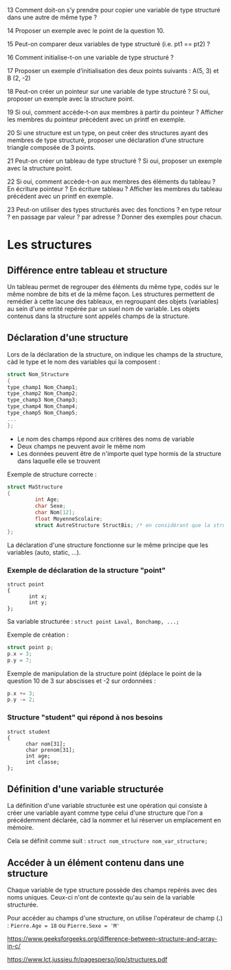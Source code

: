 13	Comment doit-on s’y prendre pour copier une variable de type structuré dans une autre de même type ?

14	Proposer un exemple avec le point de la question 10.

15	Peut-on comparer deux variables de type structuré (i.e. pt1 == pt2) ?

16	Comment initialise-t-on une variable de type structuré ?

17	Proposer un exemple d’initialisation des deux points suivants : A(5, 3) et B (2, -2)

18	Peut-on créer un pointeur sur une variable de type structuré ? Si oui, proposer un exemple avec la structure point.

19	Si oui, comment accède-t-on aux membres à partir du pointeur ? Afficher les membres du pointeur précédent avec un printf en exemple.

20	Si une structure est un type, on peut créer des structures ayant des membres de type structuré, proposer une déclaration d’une structure triangle composée de 3 points.

21	Peut-on créer un tableau de type structuré ? Si oui, proposer un exemple avec la structure point.

22	Si oui, comment accède-t-on aux membres des éléments du tableau ? En écriture pointeur ? En écriture tableau ? Afficher les membres du tableau précédent avec un printf en exemple.

23	Peut-on utiliser des types structurés avec des fonctions ? en type retour ? en passage par valeur ? par adresse ? Donner des exemples pour chacun.


# Les structures

## Différence entre tableau et structure

Un tableau permet de regrouper des éléments du même type, codés sur le même nombre de bits et de la même façon. Les structures permettent de remédier à cette lacune des tableaux, en regroupant des objets (variables) au sein d'une entité repérée par un suel nom de variable. Les objets contenus dans la structure sont appelés champs de la structure.

## Déclaration d'une structure

Lors de la déclaration de la structure, on indique les champs de la structure, càd le type et le nom des variables qui la composent :

```c
struct Nom_Structure
{
type_champ1 Nom_Champ1;
type_champ2 Nom_Champ2;
type_champ3 Nom_Champ3;
type_champ4 Nom_Champ4;
type_champ5 Nom_Champ5;
...
};
```

* Le nom des champs répond aux critères des noms de variable
* Deux champs ne peuvent avoir le même nom
* Les données peuvent être de n'importe quel type hormis de la structure dans laquelle elle se trouvent

Exemple de structure correcte :

```c
struct MaStructure 
{
         int Age;
         char Sexe;
         char Nom[12];
         float MoyenneScolaire;
         struct AutreStructure StructBis; /* en considérant que la structure AutreStructure est définie */ 
};
```

La déclaration d'une structure fonctionne sur le même principe que les variables (auto, static, ...).

### Exemple de déclaration de la structure "point"

```
struct point
{
       int x;
       int y;
};
```

Sa variable structurée : `struct point Laval, Bonchamp, ...;`

Exemple de création :

````C
struct point p;
p.x = 3;
p.y = 7;
````

Exemple de manipulation de la structure point (déplace le point de la question 10 de 3 sur abscisses et -2 sur ordonnées :

````C
p.x += 3;
p.y -= 2;
````

### Structure "student" qui répond à nos besoins

```
struct student
{
      char nom[31];
      char prenom[31];
      int age;
      int classe;  
};
```

## Définition d'une variable structurée

La définition d'une variable structurée est une opération qui consiste à créer une variable ayant comme type celui d'une structure que l'on a précédemment déclarée, càd la nommer et lui réserver un emplacement en mémoire.

Cela se définit comme suit : `struct nom_structure nom_var_structure;`

## Accéder à un élément contenu dans une structure

Chaque variable de type structure possède des champs repérés avec des noms uniques. Ceux-ci n'ont de contexte qu'au sein de la variable structurée.

Pour accéder au champs d'une structure, on utilise l'opérateur de champ (**.**) : `Pierre.Age = 18` ou `Pierre.Sexe = 'M'`

https://www.geeksforgeeks.org/difference-between-structure-and-array-in-c/

https://www.lct.jussieu.fr/pagesperso/jpp/structures.pdf

